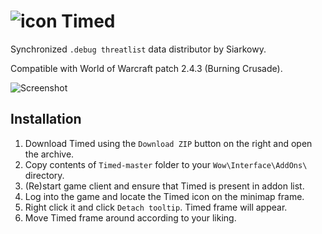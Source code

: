 ![icon](http://siarkowy.net/img/Timed.ico32.png) Timed
=====

Synchronized `.debug threatlist` data distributor by Siarkowy.

Compatible with World of Warcraft patch 2.4.3 (Burning Crusade).

![Screenshot](http://siarkowy.net/img/Timed.png)

Installation
------------

1. Download Timed using the `Download ZIP` button on the right and open the archive.
2. Copy contents of `Timed-master` folder to your `Wow\Interface\AddOns\` directory.
3. (Re)start game client and ensure that Timed is present in addon list.
4. Log into the game and locate the Timed icon on the minimap frame.
5. Right click it and click `Detach tooltip`. Timed frame will appear.
6. Move Timed frame around according to your liking.
